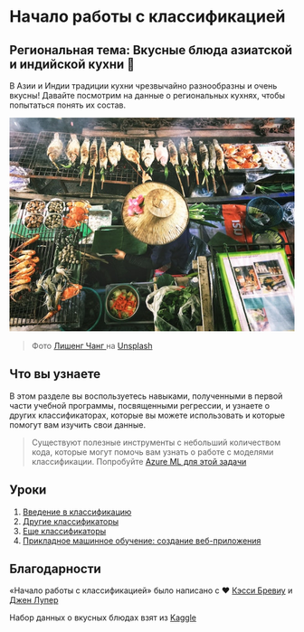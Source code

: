 # Начало работы с классификацией
## Региональная тема: Вкусные блюда азиатской и индийской кухни 🍜

В Азии и Индии традиции кухни чрезвычайно разнообразны и очень вкусны! Давайте посмотрим на данные о региональных кухнях, чтобы попытаться понять их состав.

![Продавец тайской еды](../images/thai-food.jpg)
> Фото <a href="https://unsplash.com/@changlisheng?utm_source=unsplash&utm_medium=referral&utm_content=creditCopyText"> Лишенг Чанг </a> на <a href="https://unsplash.com/s/photos/asian-food?utm_source=unsplash&utm_medium=referral&utm_content=creditCopyText "> Unsplash </a>
  
## Что вы узнаете

В этом разделе вы воспользуетесь навыками, полученными в первой части учебной программы, посвященными регрессии, и узнаете о других классификаторах, которые вы можете использовать и которые помогут вам изучить свои данные.

> Существуют полезные инструменты с небольший количеством кода, которые могут помочь вам узнать о работе с моделями классификации. Попробуйте [Azure ML для этой задачи](https://docs.microsoft.com/learn/modules/create-classification-model-azure-machine-learning-designer/?WT.mc_id=academic-15963-cxa)

## Уроки

1. [Введение в классификацию](../1-Introduction/README.md)
2. [Другие классификаторы](../2-Classifiers-1/README.md)
3. [Еще классификаторы](../3-Classifiers-2/README.md)
4. [Прикладное машинное обучение: создание веб-приложения](../4-Applied/README.md)

## Благодарности

«Начало работы с классификацией» было написано с ♥ ️[Кэсси Бревиу](https://www.twitter.com/cassieview) и [Джен Лупер](https://www.twitter.com/jenlooper)

Набор данных о вкусных блюдах взят из [Kaggle](https://www.kaggle.com/hoandan/asian-and-indian-cuisines)
